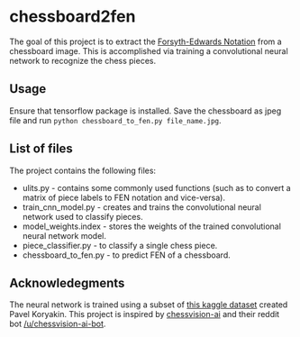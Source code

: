 # chessboard2fen
The goal of this project is to extract the [Forsyth-Edwards Notation](https://en.wikipedia.org/wiki/Forsyth%E2%80%93Edwards_Notation) from a chessboard image. This is accomplished via training a convolutional neural network to recognize the chess pieces.

## Usage 
Ensure that tensorflow package is installed. Save the chessboard as jpeg file and run 
`python chessboard_to_fen.py file_name.jpg`. 

## List of files
The project contains the following files: 
* ulits.py - contains some commonly used functions (such as to convert a matrix of piece labels to FEN notation and vice-versa).
* train_cnn_model.py -  creates and trains the convolutional neural network used to classify pieces.
* model_weights.index - stores the weights of the trained convolutional neural network model. 
* piece_classifier.py - to classify a single chess piece. 
* chessboard_to_fen.py - to predict FEN of a chessboard.

## Acknowledegments
The neural network is trained using a subset of [this kaggle dataset](https://www.kaggle.com/datasets/koryakinp/chess-positions) created Pavel Koryakin. 
This project is inspired by [chessvision-ai](https://chessvision.ai/) and their reddit bot [/u/chessvision-ai-bot](https://reddit.com/u/chessvision-ai-bot).
